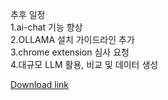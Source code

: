 추후 일정<br>
1.ai-chat 기능 향상<br>
2.OLLAMA 설치 가이드라인 추가<br>
3.chrome extension 심사 요청<br>
4.대규모 LLM 활용, 비교 및 데이터 생성<br>

<a href="https://drive.google.com/file/d/1wmZOplFnKdavIGPc9s0l0r_NdKR9XBIo/view?usp=sharing">Download link</a>
